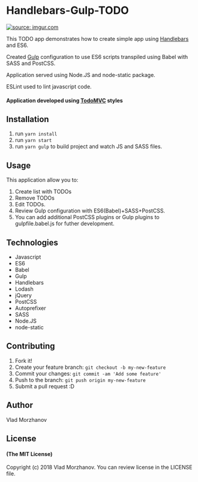 # Handlebars-Gulp-TODO

<a href="https://imgur.com/Ew3gUFW"><img src="https://i.imgur.com/Ew3gUFW.png" title="source: imgur.com" /></a>

<p>This TODO app demonstrates how to create simple app using <a href="https://handlebarsjs.com/">Handlebars</a> and ES6.
<p>Created <a href="https://gulpjs.com/">Gulp</a> configuration to use ES6 scripts transpiled using Babel with SASS and PostCSS.
<p>Application served using Node.JS and node-static package.
<p>ESLint used to lint javascript code.

#### Application developed using <a href="http://todomvc.com/">TodoMVC</a> styles

## Installation

1. run `yarn install`
2. run `yarn start`
3. run `yarn gulp` to build project and watch JS and SASS files.

## Usage

This application allow you to:
1. Create list with TODOs
2. Remove TODOs
3. Edit TODOs.
4. Review Gulp configuration with ES6(Babel)+SASS+PostCSS.
5. You can add additional PostCSS plugins or Gulp plugins to gulpfile.babel.js for futher development.

## Technologies

* Javascript
* ES6
* Babel
* Gulp
* Handlebars
* Lodash
* jQuery
* PostCSS
* Autoprefixer
* SASS
* Node.JS
* node-static

## Contributing

1. Fork it!
2. Create your feature branch: `git checkout -b my-new-feature`
3. Commit your changes: `git commit -am 'Add some feature'`
4. Push to the branch: `git push origin my-new-feature`
5. Submit a pull request :D

## Author

Vlad Morzhanov

## License

#### (The MIT License)

Copyright (c) 2018 Vlad Morzhanov.
You can review license in the LICENSE file.
